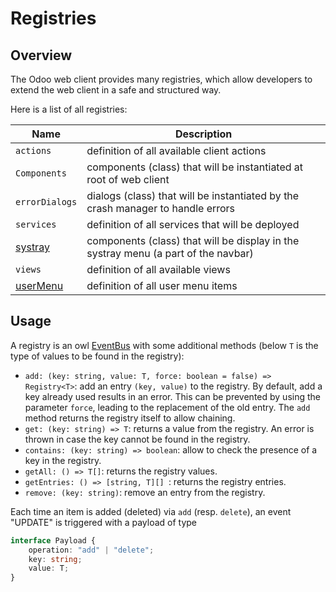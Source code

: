 # Registries

## Overview

The Odoo web client provides many registries, which allow developers to extend
the web client in a safe and structured way.

Here is a list of all registries:

| Name                                           | Description                                                                        |
| ---------------------------------------------- | ---------------------------------------------------------------------------------- |
| `actions`                                      | definition of all available client actions                                         |
| `Components`                                   | components (class) that will be instantiated at root of web client                 |
| `errorDialogs`                                 | dialogs (class) that will be instantiated by the crash manager to handle errors    |
| `services`                                     | definition of all services that will be deployed                                   |
| [systray](../systray.md#adding-a-systray-item) | components (class) that will be display in the systray menu (a part of the navbar) |
| `views`                                        | definition of all available views                                                  |
| [userMenu](user_menu.md)                       | definition of all user menu items                                                  |

## Usage

A registry is an owl [EventBus](https://github.com/odoo/owl/blob/master/doc/reference/event_bus.md#-event-bus-) with some additional methods (below `T` is the type of values to be found in the registry):

-   `add: (key: string, value: T, force: boolean = false) => Registry<T>`: add an entry `(key, value)` to the registry. By default, add
    a key already used results in an error. This can be prevented by using the parameter `force`, leading to the replacement of the old entry.
    The `add` method returns the registry itself to allow chaining.
-   `get: (key: string) => T`: returns a value from the registry. An error is thrown in case the key cannot be found in the registry.
-   `contains: (key: string) => boolean`: allow to check the presence of a key in the registry.
-   `getAll: () => T[]`: returns the registry values.
-   `getEntries: () => [string, T][] `: returns the registry entries.
-   `remove: (key: string)`: remove an entry from the registry.

Each time an item is added (deleted) via `add` (resp. `delete`), an event "UPDATE" is triggered with a payload of type

```ts
interface Payload {
    operation: "add" | "delete";
    key: string;
    value: T;
}
```
